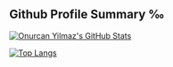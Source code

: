 
 <p> 
 <h2 class="unchanged rich-diff-level-one">Github Profile Summary ‰</h2>
</p>

<p>
 
 <a target="_blank" rel="noopener noreferrer" href="https://github-readme-stats.vercel.app/api?username=onurcanyilmaz&count_private=true&theme=tokyonight"><img src="https://github-readme-stats.vercel.app/api?username=onurcanyilmaz&count_private=true&theme=tokyonight"
    alt="Onurcan Yilmaz's GitHub Stats"
    data-canonical-src="https://github-readme-stats.vercel.app/api?username=onurcanyilmaz&count_private=true&theme=tokyonight"
    style="max-width:100%;">


</a>
    
[![Top Langs](https://github-readme-stats.vercel.app/api/top-langs/?username=onurcanyilmaz&layout=compact&theme=tokyonight)](https://github.com/onurcanyilmaz/github-readme-stats)



<!--
**onurcanyilmaz/onurcanyilmaz** is a ✨ _special_ ✨ repository because its `README.md` (this file) appears on your GitHub profile.

Here are some ideas to get you started:

- 🔭 I’m currently working on ...
- 🌱 I’m currently learning ...
- 👯 I’m looking to collaborate on ...
- 🤔 I’m looking for help with ...
- 💬 Ask me about ...
- 📫 How to reach me: ...
- 😄 Pronouns: ...
- ⚡ Fun fact: ...
-->
